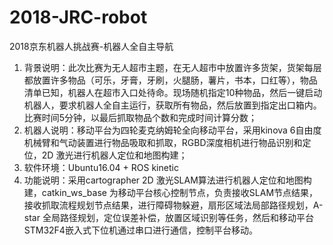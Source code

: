 # 2018-JRC-robot
2018京东机器人挑战赛-机器人全自主导航

1. 背景说明：此次比赛为无人超市主题，在无人超市中放置许多货架，货架每层都放置许多物品（可乐，牙膏，牙刷，火腿肠，薯片，书本，口红等），物品清单已知，机器人在超市入口处待命。现场随机指定10种物品，然后一键启动机器人，要求机器人全自主运行，获取所有物品，然后放置到指定出口箱内。比赛时间5分钟，以最后抓取物品个数和完成时间计算分数；
2. 机器人说明：移动平台为四轮麦克纳姆轮全向移动平台，采用kinova 6自由度机械臂和气动装置进行物品吸取和抓取，RGBD深度相机进行物品识别和定位，2D 激光进行机器人定位和地图构建；
2. 软件环境：Ubuntu16.04 + ROS kinetic
3. 功能说明：采用cartographer 2D 激光SLAM算法进行机器人定位和地图构建，catkin_ws_base 为移动平台核心控制节点，负责接收SLAM节点结果，接收抓取流程规划节点结果，进行障碍物躲避，扇形区域法局部路径规划，A-star 全局路径规划，定位误差补偿，放置区域识别等任务，然后和移动平台STM32F4嵌入式下位机通过串口进行通信，控制平台移动。
